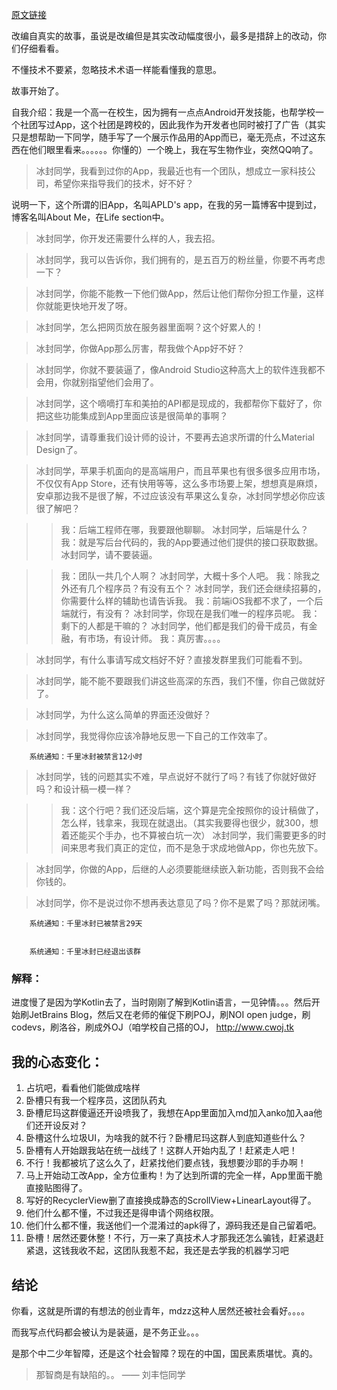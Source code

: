 

[原文链接](https://www.zhihu.com/question/33041708/answer/106529298)

改编自真实的故事，虽说是改编但是其实改动幅度很小，最多是措辞上的改动，你们仔细看看。

不懂技术不要紧，忽略技术术语一样能看懂我的意思。

故事开始了。

自我介绍：我是一个高一在校生，因为拥有一点点Android开发技能，也帮学校一个社团写过App，这个社团是跨校的，因此我作为开发者也同时被打了广告（其实只是想帮助一下同学，随手写了一个展示作品用的App而已，毫无亮点，不过这东西在他们眼里看来。。。。。。你懂的）一个晚上，我在写生物作业，突然QQ响了。

> 冰封同学，我看到过你的App，我最近也有一个团队，想成立一家科技公司，希望你来指导我们的技术，好不好？

说明一下，这个所谓的旧App，名叫APLD's app，在我的另一篇博客中提到过，博客名叫About Me，在Life section中。

> 冰封同学，你开发还需要什么样的人，我去招。

> 冰封同学，我可以告诉你，我们拥有的，是五百万的粉丝量，你要不再考虑一下？

> 冰封同学，你能不能教一下他们做App，然后让他们帮你分担工作量，这样你就能更快地开发了呀。

> 冰封同学，怎么把网页放在服务器里面啊？这个好累人的！

> 冰封同学，你做App那么厉害，帮我做个App好不好？

> 冰封同学，你就不要装逼了，像Android Studio这种高大上的软件连我都不会用，你就别指望他们会用了。

> 冰封同学，这个嘀嘀打车和美拍的API都是现成的，我都帮你下载好了，你把这些功能集成到App里面应该是很简单的事啊？

> 冰封同学，请尊重我们设计师的设计，不要再去追求所谓的什么Material Design了。

> 冰封同学，苹果手机面向的是高端用户，而且苹果也有很多很多应用市场，不仅仅有App Store，还有快用等等，这么多市场要上架，想想真是麻烦，安卓那边我不是很了解，不过应该没有苹果这么复杂，冰封同学想必你应该很了解吧？

>> 我：后端工程师在哪，我要跟他聊聊。
> 冰封同学，后端是什么？
>> 我：就是写后台代码的，我的App要通过他们提供的接口获取数据。
> 冰封同学，请不要装逼。

>> 我：团队一共几个人啊？
> 冰封同学，大概十多个人吧。
>> 我：除我之外还有几个程序员？有没有五个？
> 冰封同学，我们还会继续招募的，你需要什么样的辅助也请告诉我。
>> 我：前端iOS我都不求了，一个后端就行，有没有？
> 冰封同学，你现在是我们唯一的程序员呢。
>> 我：剩下的人都是干嘛的？
> 冰封同学，他们都是我们的骨干成员，有金融，有市场，有设计师。
>> 我：真厉害。。。。

> 冰封同学，有什么事请写成文档好不好？直接发群里我们可能看不到。

> 冰封同学，能不能不要跟我们讲这些高深的东西，我们不懂，你自己做就好了。

> 冰封同学，为什么这么简单的界面还没做好？

> 冰封同学，我觉得你应该冷静地反思一下自己的工作效率了。

		系统通知：千里冰封被禁言12小时

> 冰封同学，钱的问题其实不难，早点说好不就行了吗？有钱了你就好做好吗？和设计稿一模一样？

>> 我：这个行吧？我们还没后端，这个算是完全按照你的设计稿做了，怎么样，钱拿来，我现在就退出。（其实我要得也很少，就300，想着还能买个手办，也不算被白坑一次）
> 冰封同学，我们需要更多的时间来思考我们真正的定位，而不是急于求成地做App，你也先放下。

> 冰封同学，你做的App，后继的人必须要能继续嵌入新功能，否则我不会给你钱的。

> 冰封同学，你不是说过你不想再表达意见了吗？你不是累了吗？那就闭嘴。

		系统通知：千里冰封已被禁言29天


		系统通知：千里冰封已经退出该群
		
### 解释：
进度慢了是因为学Kotlin去了，当时刚刚了解到Kotlin语言，一见钟情。。。然后开始刷JetBrains Blog，然后又在老师的催促下刷POJ，刷NOI open judge，刷codevs，刷洛谷，刷成外OJ（咱学校自己搭的OJ， http://www.cwoj.tk

## 我的心态变化：
1. 占坑吧，看看他们能做成啥样
1. 卧槽只有我一个程序员，这团队药丸
1. 卧槽尼玛这群傻逼还开设喷我了，我想在App里面加入md加入anko加入aa他们还开设反对？
1. 卧槽这什么垃圾UI，为啥我的就不行？卧槽尼玛这群人到底知道些什么？
1. 卧槽有人开始跟我站在统一战线了！这群人开始内乱了！赶紧走人吧！
1. 不行！我都被坑了这么久了，赶紧找他们要点钱，我想要沙耶的手办啊！
1. 马上开始动工改App，全方位重构！为了达到所谓的完全一样，App里面干脆直接贴图得了。
1. 写好的RecyclerView删了直接换成静态的ScrollView+LinearLayout得了。
1. 他们什么都不懂，不过我还是得申请个网络权限。
1. 他们什么都不懂，我送他们一个混淆过的apk得了，源码我还是自己留着吧。
1. 卧槽！居然还要休整！不行，万一来了真技术人才那我还怎么骗钱，赶紧退赶紧退，这钱我收不起，这团队我惹不起，我还是去学我的机器学习吧

## 结论

你看，这就是所谓的有想法的创业青年，mdzz这种人居然还被社会看好。。。。

而我写点代码都会被认为是装逼，是不务正业。。。

是那个中二少年智障，还是这个社会智障？现在的中国，国民素质堪忧。真的。

> 那智商是有缺陷的。。     —— 刘丰恺同学